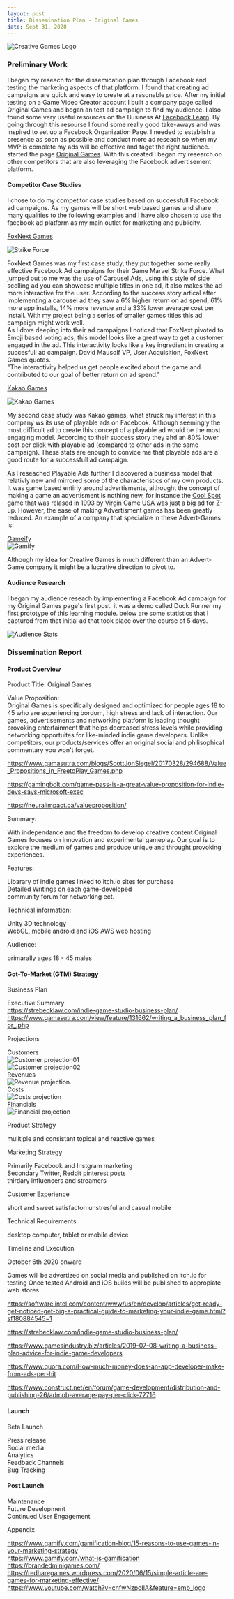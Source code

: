 ```yaml
---
layout: post
title: Dissemination Plan - Original Games  
date: Sept 31, 2020
--- 
```


<img src="../images/Banner.jpg" alt="Creative Games Logo">

### **Preliminary Work**  

I began my reseach for the dissemication plan through Facebook and testing the marketing aspects of that platform. I found that creating ad campaigns are quick and easy to create at a resonable price.  After my initial testing on a Game Video Creator account I built a company page called Original Games and began an test ad campaign to find my audience.  I also found some very useful resources on the Business At [Facebook Learn](https://www.facebook.com/business/learn).  By going through this resourse I found some really good take-aways and was inspired to set up a Facebook Organization Page.  I needed to establish a presence as soon as possible and conduct more ad reseach so when my MVP is complete my ads will be effective and taget the right audience. i started the page [Original Games](https://www.facebook.com/Original-Games-104498631430111).  With this created I began my research on other competitors that are also leveraging the Facebook advertisement platform. 

#### **Competitor Case Studies**

I chose to do my competitor case studies based on successfull Facebook ad campaigns.  As my games will be short web based games and share many qualities to the following examples and I have also chosen to use the facebook ad platform as my main outlet for marketing and publicity.  
   
[FoxNext Games](https://www.facebook.com/business/success/foxnext-games)
   
<img src="../images/strike_force_ad.jpg" alt="Strike Force">   
    
FoxNext Games was my first case study, they put together some really effective Facebook Ad campaigns for their Game Marvel Strike Force. What jumped out to me was the use of Carousel Ads, using this style of side scolling ad you can showcase multiple titles in one ad, it also makes the ad more interactive for the user.  According to the success story artical after implementing a carousel ad they saw a 6% higher return on ad spend, 61% more app installs, 14% more revenue and a 33% lower average cost per install.  With my project being a series of smaller games titles this ad campaign might work well.  
 As I dove deeping into their ad campaigns I noticed that FoxNext pivoted to Emoji based voting ads, this model looks like a great way to get a customer engaged in the ad. This interactivity looks like a key ingredient in creating a succesfull ad campaign. David Mausolf VP, User Acquisition, FoxNext Games quotes.  
"The interactivity helped us get people excited about the game and contributed to our goal of better return on ad spend."  
  
[Kakao Games](https://www.facebook.com/business/success/kakao-games-wisebirds)

<img src="../images/kakaoGames.png" alt="Kakao Games">
   
My second case study was Kakao games, what struck my interest in this company ws its use of playable ads on Facebook.  Although seemingly the most difficult ad to create this concept of a playable ad would be the most engaging model. According to their success story they ahd an 80% lower cost per click with playable ad (compared to other ads in the same campaign).  These stats are enough to convice me that playable ads are a good route for a successfull ad campaign.   
  
As I reseached Playable Ads further I discovered a business model that relativly new and mirrored some of the characteristics of my own products.  It was game based entirly around advertisments, althought the concept of making a game an advertisment is nothing new, for instance the [Cool Spot game](https://en.wikipedia.org/wiki/Cool_Spot) that was relased in 1993 by Virgin Game USA was just a big ad for Z-up.  However, the ease of making Advertisment games has been greatly reduced.  An example of a company that specialize in these Advert-Games is:

[Gameify](https://www.gamify.com)   
<img src="../images/gamify.jpg" alt="Gamify">  
    
Although my idea for Creative Games is much different than an Advert-Game company it might be a lucrative direction to pivot to. 


#### **Audience Research**  
   
I began my audience reseach by implementing a Facebook Ad campaign for my Original Games page's first post.  it was a demo called Duck Runner my first prototype of this learning module.  below are some statistics that I captured from that initial ad that took place over the course of 5 days.  
  
<img src="../images/audience_stats.jpg" alt="Audience Stats">  
   

### **Dissemination Report** 
    
    
#### **Product Overview**  

Product Title: Original Games  
  
Value Proposition:  
Original Games is specifically designed and optimized for people ages 18 to 45 who are experiencing bordom, high stress and lack of interaction. Our games, advertisements and networking platform is leading thought provoking entertainment that helps decreased stress levels while providing networking opportuites for like-minded indie game developers. Unlike competitors, our products/services offer an original social and philisophical commentary you won't forget. 

https://www.gamasutra.com/blogs/ScottJonSiegel/20170328/294688/Value_Propositions_in_FreetoPlay_Games.php

https://gamingbolt.com/game-pass-is-a-great-value-proposition-for-indie-devs-says-microsoft-exec

https://neuralimpact.ca/valueproposition/

Summary:   
   
With independance and the freedom to develop creative content Original Games focuses on innovation and experimental gameplay.  Our goal is to explore the medium of games and produce unique and throught provoking experiences.   
   
Features:   
    
Libarary of indie games linked to itch.io sites for purchase   
Detailed Writings on each game-developed   
community forum for networking ect.   
    
Technical information:  
    
Unity 3D technology    
WebGL, mobile android and iOS
AWS web hosting    
      
Audience:    

primarally ages 18 - 45 males    
	
#### **Got-To-Market (GTM) Strategy**  
   
   
Business Plan   
   
Executive Summary   
https://strebecklaw.com/indie-game-studio-business-plan/    
https://www.gamasutra.com/view/feature/131662/writing_a_business_plan_for_.php   
	
Projections    
    
Customers    
<img src="../images/projection01.png" alt="Customer projection01">   
<img src="../images/projection02.png" alt="Customer projection02">    
Revenues    
<img src="../images/projection03.png" alt="Revenue projection.">   
Costs    
<img src="../images/projection04.png" alt="Costs projection">  
Financials   
<img src="../images/projection05.png" alt="Financial projection">    
    
Product Strategy   
   
mulitiple and consistant topical and reactive games   
	
Marketing Strategy   
   
Primarily Facebook and Instgram marketing   
Secondary Twitter, Reddit pinterest posts    
thirdary influencers and streamers    
    
Customer Experience   
    
short and sweet satisfacton unstresful and casual mobile    
    
Technical Requirements    
    
desktop computer, tablet or mobile device    
    
Timeline and Execution    
    
October 6th 2020 onward 

Games will be advertized on social media and published on itch.io for testing 
Once tested Android and iOS builds will be published to appropiate web stores

https://software.intel.com/content/www/us/en/develop/articles/get-ready-get-noticed-get-big-a-practical-guide-to-marketing-your-indie-game.html?sf180884545=1   

https://strebecklaw.com/indie-game-studio-business-plan/


https://www.gamesindustry.biz/articles/2019-07-08-writing-a-business-plan-advice-for-indie-game-developers   

https://www.quora.com/How-much-money-does-an-app-developer-make-from-ads-per-hit

https://www.construct.net/en/forum/game-development/distribution-and-publishing-26/admob-average-pay-per-click-72716

#### **Launch**  
   
Beta Launch  
   
Press release  
Social media  
Analytics  
Feedback Channels  
Bug Tracking  
   
   

#### **Post Launch**  
    
Maintenance  
Future Development  
Continued User Engagement    


Appendix   
     
https://www.gamify.com/gamification-blog/15-reasons-to-use-games-in-your-marketing-strategy    
https://www.gamify.com/what-is-gamification    
https://brandedminigames.com/    
https://redharegames.wordpress.com/2020/06/15/simple-article-are-games-for-marketing-effective/    
https://www.youtube.com/watch?v=cnfwNzpoIlA&feature=emb_logo    

